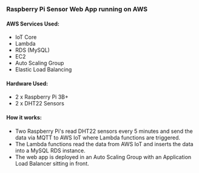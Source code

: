 ### Raspberry Pi Sensor Web App running on AWS

#### AWS Services Used:
- IoT Core
- Lambda
- RDS (MySQL)
- EC2
- Auto Scaling Group
- Elastic Load Balancing

#### Hardware Used:
- 2 x Raspberry Pi 3B+
- 2 x DHT22 Sensors

#### How it works:
- Two Raspberry Pi's read DHT22 sensors every 5 minutes and send the data via MQTT to AWS IoT where Lambda functions are triggered. 
- The Lambda functions read the data from AWS IoT and inserts the data into a MySQL RDS instance.
- The web app is deployed in an Auto Scaling Group with an Application Load Balancer sitting in front.
